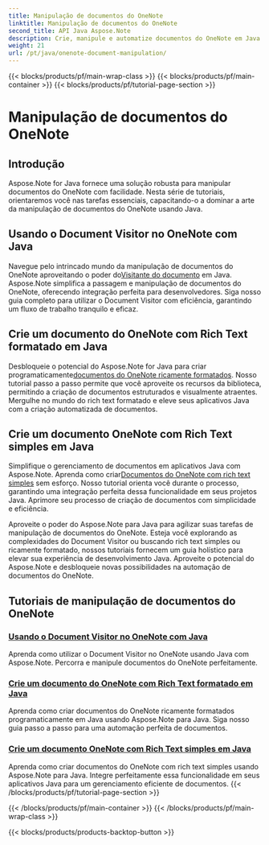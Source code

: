 ```yaml
---
title: Manipulação de documentos do OneNote
linktitle: Manipulação de documentos do OneNote
second_title: API Java Aspose.Note
description: Crie, manipule e automatize documentos do OneNote em Java com Aspose.Note. Tutoriais passo a passo sobre Document Visitor, rich text formatado e criação de rich text.
weight: 21
url: /pt/java/onenote-document-manipulation/
---
```


{{< blocks/products/pf/main-wrap-class >}}
{{< blocks/products/pf/main-container >}}
{{< blocks/products/pf/tutorial-page-section >}}

# Manipulação de documentos do OneNote


## Introdução

Aspose.Note for Java fornece uma solução robusta para manipular documentos do OneNote com facilidade. Nesta série de tutoriais, orientaremos você nas tarefas essenciais, capacitando-o a dominar a arte da manipulação de documentos do OneNote usando Java.

## Usando o Document Visitor no OneNote com Java
 Navegue pelo intrincado mundo da manipulação de documentos do OneNote aproveitando o poder do[Visitante do documento](./using-document-visitor/) em Java. Aspose.Note simplifica a passagem e manipulação de documentos do OneNote, oferecendo integração perfeita para desenvolvedores. Siga nosso guia completo para utilizar o Document Visitor com eficiência, garantindo um fluxo de trabalho tranquilo e eficaz. 

## Crie um documento do OneNote com Rich Text formatado em Java
 Desbloqueie o potencial do Aspose.Note for Java para criar programaticamente[documentos do OneNote ricamente formatados](./create-onenote-document-formatted-rich-text/). Nosso tutorial passo a passo permite que você aproveite os recursos da biblioteca, permitindo a criação de documentos estruturados e visualmente atraentes. Mergulhe no mundo do rich text formatado e eleve seus aplicativos Java com a criação automatizada de documentos.

## Crie um documento OneNote com Rich Text simples em Java
 Simplifique o gerenciamento de documentos em aplicativos Java com Aspose.Note. Aprenda como criar[Documentos do OneNote com rich text simples](./create-onenote-document-simple-rich-text/) sem esforço. Nosso tutorial orienta você durante o processo, garantindo uma integração perfeita dessa funcionalidade em seus projetos Java. Aprimore seu processo de criação de documentos com simplicidade e eficiência. 

Aproveite o poder do Aspose.Note para Java para agilizar suas tarefas de manipulação de documentos do OneNote. Esteja você explorando as complexidades do Document Visitor ou buscando rich text simples ou ricamente formatado, nossos tutoriais fornecem um guia holístico para elevar sua experiência de desenvolvimento Java. Aproveite o potencial do Aspose.Note e desbloqueie novas possibilidades na automação de documentos do OneNote.
## Tutoriais de manipulação de documentos do OneNote
### [Usando o Document Visitor no OneNote com Java](./using-document-visitor/)
Aprenda como utilizar o Document Visitor no OneNote usando Java com Aspose.Note. Percorra e manipule documentos do OneNote perfeitamente.
### [Crie um documento do OneNote com Rich Text formatado em Java](./create-onenote-document-formatted-rich-text/)
Aprenda como criar documentos do OneNote ricamente formatados programaticamente em Java usando Aspose.Note para Java. Siga nosso guia passo a passo para uma automação perfeita de documentos.
### [Crie um documento OneNote com Rich Text simples em Java](./create-onenote-document-simple-rich-text/)
Aprenda como criar documentos do OneNote com rich text simples usando Aspose.Note para Java. Integre perfeitamente essa funcionalidade em seus aplicativos Java para um gerenciamento eficiente de documentos.
{{< /blocks/products/pf/tutorial-page-section >}}

{{< /blocks/products/pf/main-container >}}
{{< /blocks/products/pf/main-wrap-class >}}

{{< blocks/products/products-backtop-button >}}
